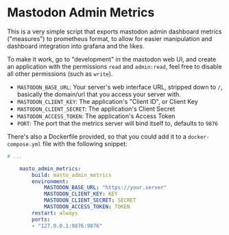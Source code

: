 # Mastodon Admin Metrics

This is a very simple script that exports mastodon admin dashboard metrics ("measures") to prometheus format,
to allow for easier manipulation and dashboard integration into grafana and the likes.

To make it work, go to "development" in the mastodon web UI, and create an application with the permissions `read` and `admin:read`,
feel free to disable all other permissions (such as `write`).

- `MASTODON_BASE_URL`: Your server's web interface URL, stripped down to `/`, basically the domain/url that you access your server with.
- `MASTODON_CLIENT_KEY`: The application's "Client ID", or Client Key
- `MASTODON_CLIENT_SECRET`: The application's Client Secret
- `MASTODON_ACCESS_TOKEN`: The application's Access Token
- `PORT`: The port that the metrics server will bind itself to, defaults to `9876`

There's also a Dockerfile provided, so that you could add it to a `docker-compose.yml` file with the following snippet:
```yaml
# ...

    masto_admin_metrics:
        build: masto_admin_metrics
        environment:
            MASTODON_BASE_URL: "https://your.server"
            MASTODON_CLIENT_KEY: KEY
            MASTODON_CLIENT_SECRET: SECRET
            MASTODON_ACCESS_TOKEN: TOKEN
        restart: always
        ports:
        - "127.0.0.1:9876:9876"
```